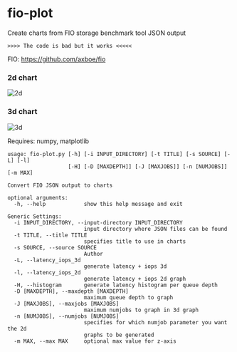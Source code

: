 # fio-plot
Create charts from FIO storage benchmark tool JSON output

    >>>> The code is bad but it works <<<<< 

FIO: https://github.com/axboe/fio

### 2d chart 
![2d][2d]


### 3d chart
![3d][3d]


[2d]: "https://github.com/louwrentius/fio-plot/blob/master/images/MX200/randread_iodepth_2019-08-04-20:22:53_1_iops_latency.png?raw=true" 
[3d]: "https://github.com/louwrentius/fio-plot/blob/master/images/MX200/3d-iops-jobsRandom%20Read-2019-08-04-20:45:53.png?raw=true"

Requires: numpy, matplotlib

    usage: fio-plot.py [-h] [-i INPUT_DIRECTORY] [-t TITLE] [-s SOURCE] [-L] [-l]
                       [-H] [-D [MAXDEPTH]] [-J [MAXJOBS]] [-n [NUMJOBS]] [-m MAX]
    
    Convert FIO JSON output to charts
    
    optional arguments:
      -h, --help            show this help message and exit
    
    Generic Settings:
      -i INPUT_DIRECTORY, --input-directory INPUT_DIRECTORY
                            input directory where JSON files can be found
      -t TITLE, --title TITLE
                            specifies title to use in charts
      -s SOURCE, --source SOURCE
                            Author
      -L, --latency_iops_3d
                            generate latency + iops 3d
      -l, --latency_iops_2d
                            generate latency + iops 2d graph
      -H, --histogram       generate latency histogram per queue depth
      -D [MAXDEPTH], --maxdepth [MAXDEPTH]
                            maximum queue depth to graph
      -J [MAXJOBS], --maxjobs [MAXJOBS]
                            maximum numjobs to graph in 3d graph
      -n [NUMJOBS], --numjobs [NUMJOBS]
                            specifies for which numjob parameter you want the 2d
                            graphs to be generated
      -m MAX, --max MAX     optional max value for z-axis
        

